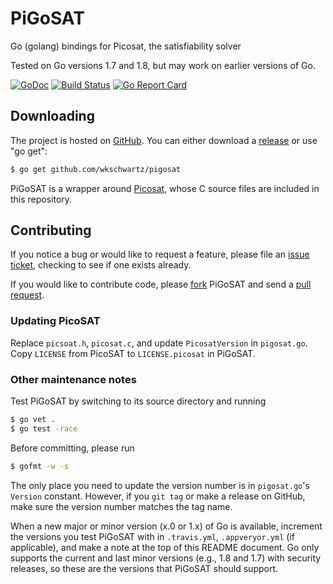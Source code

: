 PiGoSAT
=======

Go (golang) bindings for Picosat, the satisfiability solver

Tested on Go versions 1.7 and 1.8, but may work on earlier versions of Go.

[![GoDoc](https://godoc.org/github.com/wkschwartz/pigosat/github?status.svg)](https://godoc.org/github.com/wkschwartz/pigosat)
[![Build Status](https://travis-ci.org/wkschwartz/pigosat.svg?branch=master)](https://travis-ci.org/wkschwartz/pigosat)
[![Go Report Card](https://goreportcard.com/badge/github.com/wkschwartz/pigosat)](https://goreportcard.com/report/github.com/wkschwartz/pigosat)

Downloading
-----------

The project is hosted on [GitHub](https://github.com/wkschwartz/pigosat). You
can either download a [release](https://github.com/wkschwartz/PiGoSAT/releases)
or use "go get":

```bash
$ go get github.com/wkschwartz/pigosat
```

PiGoSAT is a wrapper around [Picosat](http://fmv.jku.at/picosat/), whose C
source files are included in this repository.

Contributing
------------

If you notice a bug or would like to request a feature, please file an [issue
ticket](https://github.com/wkschwartz/pigosat/issues), checking to see if one
exists already.

If you would like to contribute code, please
[fork](https://github.com/wkschwartz/PiGoSAT/fork) PiGoSAT and send a [pull
request](https://help.github.com/articles/using-pull-requests).

### Updating PicoSAT

Replace `picsoat.h`, `picosat.c`, and update `PicosatVersion` in
`pigosat.go`. Copy `LICENSE` from PicoSAT to `LICENSE.picosat` in PiGoSAT.

### Other maintenance notes

Test PiGoSAT by switching to its source directory and running

```bash
$ go vet .
$ go test -race
```

Before committing, please run

```bash
$ gofmt -w -s
```

The only place you need to update the version number is in `pigosat.go`'s
`Version` constant. However, if you `git tag` or make a release on GitHub,
make sure the version number matches the tag name.

When a new major or minor version (x.0 or 1.x) of Go is available, increment the
versions you test PiGoSAT with in `.travis.yml`, `.appveryor.yml` (if
applicable), and make a note at the top of this README document. Go only
supports the current and last minor versions (e.g., 1.8 and 1.7) with security
releases, so these are the versions that PiGoSAT should support.
